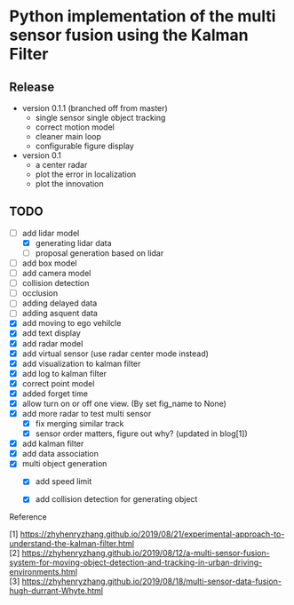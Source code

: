 # Python implementation of the multi sensor fusion using the Kalman Filter

## Release
- version 0.1.1 (branched off from master)
  - single sensor single object tracking
  - correct motion model
  - cleaner main loop
  - configurable figure display
- version 0.1
  - a center radar
  - plot the error in localization
  - plot the innovation


## TODO

- [ ] add lidar model
  - [x] generating lidar data
  - [ ] proposal generation based on lidar
- [ ] add box model
- [ ] add camera model
- [ ] collision detection
- [ ] occlusion
- [ ] adding delayed data
- [ ] adding asquent data
- [x] add moving to ego vehilcle
- [x] add text display
- [x] add radar model
- [x] add virtual sensor (use radar center mode instead)
- [x] add visualization to kalman filter
- [x] add log to kalman filter
- [x] correct point model
- [x] added forget time
- [x] allow turn on or off one view. (By set fig_name to None)
- [x] add more radar to test multi sensor
  - [x] fix merging similar track
  - [x] sensor order matters, figure out why? (updated in blog[1])
- [x] add kalman filter
- [x] add data association
- [x] multi object generation
  - [x] add speed limit
  - [x] add collision detection for generating object


Reference

[1] <https://zhyhenryzhang.github.io/2019/08/21/experimental-approach-to-understand-the-kalman-filter.html><br/>
[2] <https://zhyhenryzhang.github.io/2019/08/12/a-multi-sensor-fusion-system-for-moving-object-detection-and-tracking-in-urban-driving-environments.html><br/>
[3] <https://zhyhenryzhang.github.io/2019/08/18/multi-sensor-data-fusion-hugh-durrant-Whyte.html><br/>